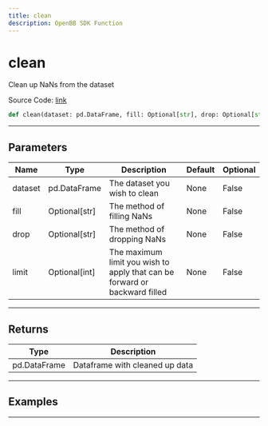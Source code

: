 ```yaml
---
title: clean
description: OpenBB SDK Function
---
```


# clean

Clean up NaNs from the dataset

Source Code: [link](https://github.com/OpenBB-finance/OpenBBTerminal/tree/main/openbb_terminal/forecast/forecast_model.py#L88)

```python
def clean(dataset: pd.DataFrame, fill: Optional[str], drop: Optional[str], limit: Optional[int]) -> DataFrame
```
---

## Parameters

| Name | Type | Description | Default | Optional |
| ---- | ---- | ----------- | ------- | -------- |
| dataset | pd.DataFrame | The dataset you wish to clean | None | False |
| fill | Optional[str] | The method of filling NaNs | None | False |
| drop | Optional[str] | The method of dropping NaNs | None | False |
| limit | Optional[int] | The maximum limit you wish to apply that can be forward or backward filled | None | False |

---

## Returns

| Type | Description |
| ---- | ----------- |
| pd.DataFrame | Dataframe with cleaned up data |

---

## Examples

---

